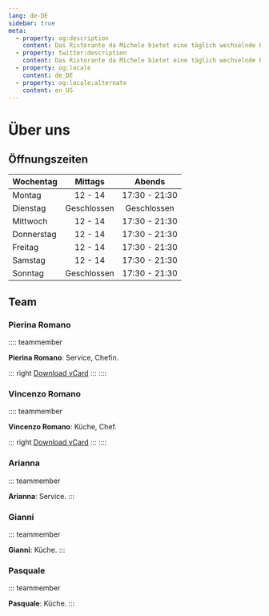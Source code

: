 ```yaml
---
lang: de-DE
sidebar: true
meta:
  - property: og:description
    content: Das Ristorante da Michele bietet eine täglich wechselnde Karte mit frischen Fisch- und Fleischgerichten sowie den üblichen italienischen Klassikern.
  - property: twitter:description
    content: Das Ristorante da Michele bietet eine täglich wechselnde Karte mit frischen Fisch- und Fleischgerichten sowie den üblichen italienischen Klassikern.
  - property: og:locale
    content: de_DE
  - property: og:locale:alternate
    content: en_US
---
```


# Über uns

## Öffnungszeiten

| Wochentag  | Mittags                                                             | Abends                                                                    |
| ---------- |:-------------------------------------------------------------------:|:-------------------------------------------------------------------------:|
| Montag     | <time datetime="12:00">12</time> - <time datetime="14:00">14</time> | <time datetime="17:30">17:30</time> - <time datetime="21:30">21:30</time> |
| Dienstag   | Geschlossen                                                         | Geschlossen                                                               |
| Mittwoch   | <time datetime="12:00">12</time> - <time datetime="14:00">14</time> | <time datetime="17:30">17:30</time> - <time datetime="21:30">21:30</time> |
| Donnerstag | <time datetime="12:00">12</time> - <time datetime="14:00">14</time> | <time datetime="17:30">17:30</time> - <time datetime="21:30">21:30</time> |
| Freitag    | <time datetime="12:00">12</time> - <time datetime="14:00">14</time> | <time datetime="17:30">17:30</time> - <time datetime="21:30">21:30</time> |
| Samstag    | <time datetime="12:00">12</time> - <time datetime="14:00">14</time> | <time datetime="17:30">17:30</time> - <time datetime="21:30">21:30</time> |
| Sonntag    | Geschlossen                                                         | <time datetime="17:30">17:30</time> - <time datetime="21:30">21:30</time> |

## Team

### Pierina Romano

:::: teammember
<TeamPierina/>

**Pierina Romano**: Service, Chefin.

::: right
[Download vCard](../vcards/Pierina_Romano.vcf)
:::
::::

### Vincenzo Romano

:::: teammember
<TeamVincenzo/>

**Vincenzo Romano**: Küche, Chef.

::: right
[Download vCard](../vcards/Vincenzo_Romano.vcf)
:::
::::

### Arianna

::: teammember
<TeamArianna/>

**Arianna**: Service.
:::

### Gianni

::: teammember
<TeamGianni/>

**Gianni**: Küche.
:::

### Pasquale

::: teammember
<TeamPasquale/>

**Pasquale**: Küche.
:::
